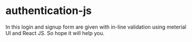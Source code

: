 # authentication-js
In this login and signup form are given with in-line validation using meterial UI and React JS.
So hope it will help you.
